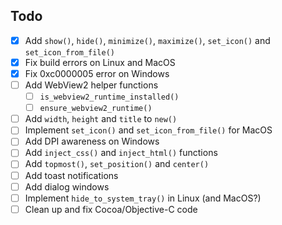 ## Todo

- [x] Add `show()`, `hide()`, `minimize()`, `maximize()`, `set_icon()` and `set_icon_from_file()`
- [x] Fix build errors on Linux and MacOS
- [x] Fix 0xc0000005 error on Windows
- [ ] Add WebView2 helper functions
  - [ ] `is_webview2_runtime_installed()`
  - [ ] `ensure_webview2_runtime()`
- [ ] Add `width`, `height` and `title` to `new()`
- [ ] Implement `set_icon()` and `set_icon_from_file()` for MacOS
- [ ] Add DPI awareness on Windows
- [ ] Add `inject_css()` and `inject_html()` functions
- [ ] Add `topmost()`, `set_position()` and `center()`
- [ ] Add toast notifications
- [ ] Add dialog windows
- [ ] Implement `hide_to_system_tray()` in Linux (and MacOS?)
- [ ] Clean up and fix Cocoa/Objective-C code